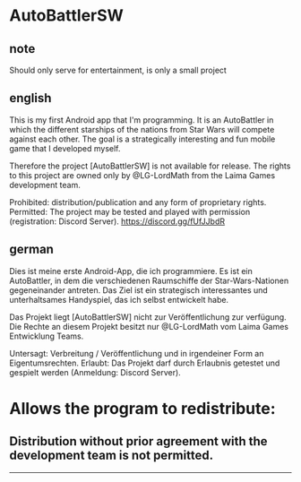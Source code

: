 # AutoBattlerSW

## note 
Should only serve for entertainment, is only a small project

## english
This is my first Android app that I'm programming. 
It is an AutoBattler in which the different starships
of the nations from Star Wars will compete against each other.
The goal is a strategically interesting and fun mobile game 
that I developed myself.

Therefore the project [AutoBattlerSW] is not available for release.
The rights to this project are owned only by @LG-LordMath from the Laima Games development team.

Prohibited:
distribution/publication and any form of proprietary rights.
Permitted:
The project may be tested and played with permission (registration: Discord Server).
https://discord.gg/fUfJJbdR


## german
Dies ist meine erste Android-App, die ich programmiere. 
Es ist ein AutoBattler, in dem die verschiedenen Raumschiffe 
der Star-Wars-Nationen gegeneinander antreten.
Das Ziel ist ein strategisch interessantes und unterhaltsames
 Handyspiel, das ich selbst entwickelt habe.

Das Projekt liegt  [AutoBattlerSW] nicht zur Veröffentlichung zur verfügung.
Die Rechte an diesem Projekt besitzt nur @LG-LordMath vom Laima Games Entwicklung Teams.

Untersagt:
Verbreitung / Veröffentlichung und in irgendeiner Form an Eigentumsrechten.
Erlaubt:
Das Projekt darf durch Erlaubnis getestet und gespielt werden  (Anmeldung: Discord Server). 

# Allows the program to redistribute:
## Distribution without prior agreement with the development team is not permitted.

*************************************************************************************************************************************************

